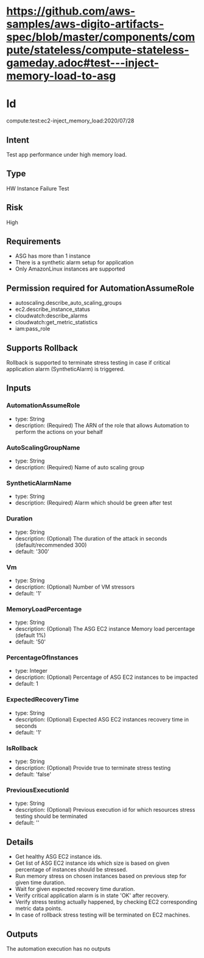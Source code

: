 # https://github.com/aws-samples/aws-digito-artifacts-spec/blob/master/components/compute/stateless/compute-stateless-gameday.adoc#test---inject-memory-load-to-asg
# Id
compute:test:ec2-inject_memory_load:2020/07/28

## Intent
Test app performance under high memory load. 

## Type
HW Instance Failure Test

## Risk
High

## Requirements
* ASG has more than 1 instance
* There is a synthetic alarm setup for application
* Only AmazonLinux instances are supported 

## Permission required for AutomationAssumeRole
* autoscaling.describe_auto_scaling_groups
* ec2.describe_instance_status
* cloudwatch:describe_alarms
* cloudwatch:get_metric_statistics
* iam:pass_role

## Supports Rollback
Rollback is supported to terminate stress testing in case if critical application alarm (SyntheticAlarm) is triggered. 

## Inputs

### AutomationAssumeRole
  * type: String
  * description: (Required) The ARN of the role that allows Automation to perform the actions on your behalf
### AutoScalingGroupName
  * type: String
  * description: (Required) Name of auto scaling group
### SyntheticAlarmName
  * type: String
  * description: (Required) Alarm which should be green after test
### Duration
  * type: String
  * description: (Optional) The duration of the attack in seconds (default/recommended 300)
  * default: '300'
### Vm
  * type: String
  * description: (Optional) Number of VM stressors
  * default: '1'
### MemoryLoadPercentage
  * type: String
  * description: (Optional) The ASG EC2 instance Memory load percentage (default 1%)
  * default: '50'
### PercentageOfInstances
  * type: Integer
  * description: (Optional) Percentage of ASG EC2 instances to be impacted
  * default: 1
### ExpectedRecoveryTime
  * type: String
  * description: (Optional) Expected ASG EC2 instances recovery time in seconds
  * default: '1'
### IsRollback
  * type: String
  * description: (Optional) Provide true to terminate stress testing
  * default: 'false'
### PreviousExecutionId
  * type: String
  * description: (Optional) Previous execution id for which resources stress testing should be terminated
  * default: ''
    
## Details
  * Get healthy ASG EC2 instance ids.  
  * Get list of ASG EC2 instance ids which size is based on given percentage of instances should be stressed.
  * Run memory stress on chosen instances based on previous step for given time duration.
  * Wait for given expected recovery time duration.
  * Verify critical application alarm is in state 'OK' after recovery.
  * Verify stress testing actually happened, by checking EC2 corresponding metric data points.
  * In case of rollback stress testing will be terminated on EC2 machines.

## Outputs
The automation execution has no outputs
